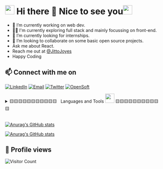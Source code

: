 <h1><img src="https://user-images.githubusercontent.com/75932477/153186735-654c2334-8436-4a52-b266-577ce19bdf68.gif" width="30"/> Hi there 👋 Nice to see you<img src="https://emojis.slackmojis.com/emojis/images/1531849430/4246/blob-sunglasses.gif?1531849430" width="30"/></h1>

- 🌱 I’m currently working on web dev. 
- :bowing_man:   I'm currently exploring full stack and mainly focussing on front-end.
- 🔭 I’m currently looking for internships.
- 👯 I’m looking to collaborate on some basic open source projects.
- Ask me about React.
- Reach me out at [@JittoJoyes](https://twitter.com/JittoJoyes)
- Happy Coding
### 

## 📫 Connect with me on

<a href="https://www.linkedin.com/in/jittojoyes/"><img title="LinkedIn" src="https://img.shields.io/badge/LinkedIn-0077B5?style=for-the-badge&logo=linkedin&logoColor=white"/></a>  <a href="mailto:jittojoyes77@gmail.com"><img title="Email" src="https://img.shields.io/badge/Gmail-D14836?style=for-the-badge&logo=gmail&logoColor=white"/></a>  <a href="https://twitter.com/JittoJoyes"><img title="Twitter" src="https://img.shields.io/badge/Twitter-00ACEE?style=for-the-badge&logo=twitter&logoColor=white"/></a>  <a href="https://hashnode.com/@JITZ"><img title="OpenSoft" src="https://img.shields.io/badge/Hashnode-2962FF?style=for-the-badge&logo=hashnode&logoColor=white"/></a>  

<details>
<summary>🟨🟨🟨🟨🟨🟨🟨🟨🟨🟨🟨&nbsp;&nbsp; Languages and Tools  <img src="https://user-images.githubusercontent.com/75932477/153186887-e749deb6-4bf0-4155-8581-5ebbfdf9d255.gif" width="30"/>&nbsp;🟨🟨🟨🟨🟨🟨🟨🟨🟨🟨🟨</summary>
<p>
 <img src="https://img.shields.io/badge/javascript-%23323330.svg?style=for-the-badge&logo=javascript&logoColor=%23F7DF1E"/>
 <img src="https://img.shields.io/badge/css3-%231572B6.svg?style=for-the-badge&logo=css3&logoColor=white"/>
 <img src="https://img.shields.io/badge/html5-%23E34F26.svg?style=for-the-badge&logo=html5&logoColor=white"/>
 <img src="https://img.shields.io/badge/python-3670A0?style=for-the-badge&logo=python&logoColor=ffdd54"/>
<!--  <img src="https://img.shields.io/badge/typescript-%23007ACC.svg?style=for-the-badge&logo=typescript&logoColor=white"/> -->
 <img src="https://img.shields.io/badge/bootstrap-%23563D7C.svg?style=for-the-badge&logo=bootstrap&logoColor=white"/>
<!--  <img src="https://img.shields.io/badge/express.js-%23404d59.svg?style=for-the-badge&logo=express&logoColor=%2361DAFB"/> -->
<!--  <img src="https://img.shields.io/badge/JWT-black?style=for-the-badge&logo=JSON%20web%20tokens"/> -->
 <img src="https://img.shields.io/badge/NPM-%23000000.svg?style=for-the-badge&logo=npm&logoColor=white"/>
<!--  <img src="https://img.shields.io/badge/Next-black?style=for-the-badge&logo=next.js&logoColor=white"/> -->
<!--  <img src="https://img.shields.io/badge/node.js-6DA55F?style=for-the-badge&logo=node.js&logoColor=white"/> -->
 <img src="https://img.shields.io/badge/react-%2320232a.svg?style=for-the-badge&logo=react&logoColor=%2361DAFB"/>
 <img src="https://img.shields.io/badge/React_Router-CA4245?style=for-the-badge&logo=react-router&logoColor=white"/>
<!--  <img src="https://img.shields.io/badge/redux-%23593d88.svg?style=for-the-badge&logo=redux&logoColor=white"/> -->
<!--  <img src="https://img.shields.io/badge/SASS-hotpink.svg?style=for-the-badge&logo=SASS&logoColor=white"/> -->
<!--  <img src="https://img.shields.io/badge/webpack-%238DD6F9.svg?style=for-the-badge&logo=webpack&logoColor=black"/> -->
 <img src="https://img.shields.io/badge/git-%23F05033.svg?style=for-the-badge&logo=git&logoColor=white"/>
 <img src="https://img.shields.io/badge/heroku-%23430098.svg?style=for-the-badge&logo=heroku&logoColor=white"/>
<!--  <img src="https://img.shields.io/badge/vercel-%23000000.svg?style=for-the-badge&logo=vercel&logoColor=white"/> -->
<!--  <img src="https://img.shields.io/badge/MongoDB-%234ea94b.svg?style=for-the-badge&logo=mongodb&logoColor=white"/> -->
<!--  <img src="https://img.shields.io/badge/postgres-%23316192.svg?style=for-the-badge&logo=postgresql&logoColor=white"/> -->
<!--  <img src="https://img.shields.io/badge/redis-%23DD0031.svg?style=for-the-badge&logo=redis&logoColor=white"/> -->
<!--  <img src="https://img.shields.io/badge/-jest-%23C21325?style=for-the-badge&logo=jest&logoColor=white"/> -->
 <img src="https://img.shields.io/badge/Ubuntu-E95420?style=for-the-badge&logo=ubuntu&logoColor=white"/>
</p>
</details>

##

[![Anurag's GitHub stats](https://github-readme-stats.vercel.app/api?username=Jittojoyes98&show_icons=true&theme=radical)](https://github.com/Jittojoyes98/github-readme-stats)

[![Anurag's GitHub stats](https://github-readme-streak-stats.herokuapp.com/?user=Jittojoyes98&theme=radical)](https://github.com/Jittojoyes98/github-readme-stats)




## 👀 Profile views


![Visitor Count](https://profile-counter.glitch.me/{Jittojoyes98}/count.svg) 